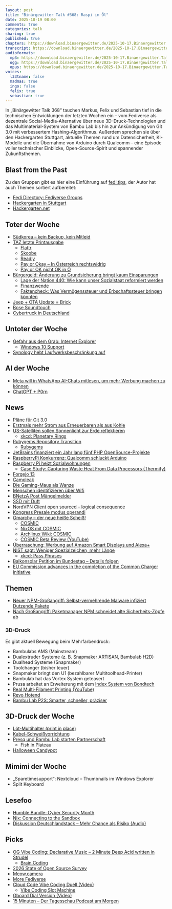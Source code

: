 ```yaml
---
layout: post
title: "Binärgewitter Talk #368: Raspi in Öl"
date: 2025-10-19 08:00
comments: true
categories: talk
sharing: true
published: true
chapters: https://download.binaergewitter.de/2025-10-17.Binaergewitter.Talk.368.chapters.txt
transcript: https://download.binaergewitter.de/2025-10-17.Binaergewitter.Talk.368-speech.json
audioformats:
  mp3: https://download.binaergewitter.de/2025-10-17.Binaergewitter.Talk.368.mp3
  ogg: https://download.binaergewitter.de/2025-10-17.Binaergewitter.Talk.368.ogg
  opus: https://download.binaergewitter.de/2025-10-17.Binaergewitter.Talk.368.opus
voices:
  l33tname: false
  madmas: true
  ingo: false
  felix: true
  sebastian: true
---
```

In „Binärgewitter Talk 368“ tauchen Markus, Felix und Sebastian tief in die technischen Entwicklungen der letzten Wochen ein – vom Fediverse als dezentrale Social-Media-Alternative über neue 3D-Druck-Technologien und das Multimaterial-System von Bambu Lab bis hin zur Ankündigung von Git 3.0 mit verbessertem Hashing-Algorithmus. 
Außerdem sprechen sie über den Hackergarten Stuttgart, aktuelle Themen rund um Datensicherheit, KI-Modelle und die Übernahme von Arduino durch Qualcomm – eine Episode voller technischer Einblicke, Open-Source-Spirit und spannender Zukunftsthemen.

## Blast from the Past

Zu den Gruppen gibt es hier eine Einführung auf [fedi.tips](https://fedi.tips/how-to-use-groups-on-the-fediverse/), der Autor hat auch Themen sortiert aufbereitet:  
- [Fedi Directory: Fediverse Groups](https://fedi.directory/tag/fediverse-groups/)
- [Hackergarten in Stuttgart](https://www.meetup.com/hackergarten-stuttgart/events/304576938/)
- [Hackergarten.net](https://www.hackergarten.net/)

## Toter der Woche

- [Südkorea – kein Backup, kein Mitleid](https://www.golem.de/news/back-up-fehlt-feuer-zerstoert-ungesicherte-cloud-der-koreanischen-regierung-2510-200813.html)
- [TAZ letzte Printausgabe](https://www.heise.de/news/die-tageszeitung-Letzte-Printausgabe-erscheint-am-Freitag-10773178.html)
  - [Flattr](https://de.wikipedia.org/wiki/Flattr)
  - [Skoobe](https://www.skoobe.de/)
  - [Readly](https://de.readly.com/)
  - [Pay or Okay – In Österreich rechtswidrig](https://noyb.eu/de/court-decides-pay-or-okay-derstandardat-illegal)
  - [Pay or OK nicht OK in Ö](https://noyb.eu/de/court-decides-pay-or-okay-derstandardat-illegal)
- [Bürgergeld: Änderung zu Grundsicherung bringt kaum Einsparungen](https://www.tagesschau.de/inland/innenpolitik/buergergeld-gesetzentwurf-100.html)
  - [Lage der Nation 440: Wie kann unser Sozialstaat reformiert werden](https://lagedernation.org/podcast/ldn440-wie-kann-unser-sozialstaat-reformiert-werden-katja-robinson-professorin-fuer-rechtliche-grundlagen-sozialer-professionen/)
  - [Finanzwende](https://www.finanzwende.de/)
  - [Faktencheck: Was Vermögenssteuer und Erbschaftssteuer bringen könnten](https://www1.wdr.de/nachrichten/wahlen/bundestagswahl-2025/vermoegenssteuer-erbschaftssteuer-hintergrund-faq-100.html)
- [Jeep + OTA Update = Brick](https://www.heise.de/news/OTA-Software-Update-brickt-Jeeps-waehrend-der-Fahrt-10751765.html)
- [Bose Soundtouch](https://www.heise.de/news/Von-smart-zu-doof-Bose-unterstuetzt-SoundTouch-Produktfamilie-nicht-mehr-10750922.html)
- [Cybertruck in Deutschland](https://www.heise.de/news/Cybertruck-bleibt-in-Deutschland-verboten-auch-fuer-US-Militaer-10693029.html)

## Untoter der Woche

- [Gefahr aus dem Grab: Internet Explorer](https://www.heise.de/news/Gefahr-aus-dem-Grab-Microsoft-verbuddelt-IE-noch-tiefer-10761101.html)
  - [Windows 10 Support](https://news.microsoft.com/de-de/informationen-zum-supportende-von-windows-10-fuer-privatnutzerinnen/)
- [Synology hebt Laufwerksbeschränkung auf](https://www.heise.de/news/Synology-hebt-Laufwerksbeschraenkung-fuer-Plus-NAS-nur-teilweise-auf-10742136.html)

## AI der Woche

- [Meta will in WhatsApp AI-Chats mitlesen, um mehr Werbung machen zu können](https://www.inside-it.ch/meta-wird-in-privaten-ki-konversationen-schnueffeln-20251002)
- [ChatGPT + P0rn](https://www.forbes.com/sites/johnkoetsier/2025/10/15/ai-porn-is-coming-to-chatgpt-in-december/)

## News

- [Pläne für Git 3.0](https://www.phoronix.com/news/Git-3.0-Release-Talk-2026)
- [Erstmals mehr Strom aus Erneuerbaren als aus Kohle](https://www.tagesschau.de/wirtschaft/energie/erneuerbare-energien-kohle-strom-iea-100.html)
- [US-Satelliten sollen Sonnenlicht zur Erde reflektieren](https://www.heise.de/news/Astronomen-alarmiert-US-Satelliten-sollen-Sonnenlicht-zur-Erde-reflektieren-10749257.html)
  - [xkcd: Planetary Rings](https://xkcd.com/3156/)
- [Rubygems Repository Transition](https://www.ruby-lang.org/en/news/2025/10/17/rubygems-repository-transition/)
  - [Rubygems](https://www.theregister.com/2025/09/25/open_source_to_closed_doors/)
- [JetBrains finanziert ein Jahr lang fünf PHP OpenSource-Projekte](https://www.linux-magazin.de/news/jetbrains-finanziert-fuenf-php-open-source-projekte-fuer-ein-jahr/)
- [RaspberryPi Konkurrenz: Qualcomm schluckt Arduino](https://www.heise.de/news/Raspi-Konkurrenz-Qualcomm-schluckt-Arduino-und-stellt-Einplatinencomputer-vor-10733137.html)
- [Raspberry Pi heizt Sozialwohnungen](https://www.golem.de/news/cloud-server-raspberry-pi-heizt-sozialwohnungen-2510-200800.html)
  - [Case Study: Capturing Waste Heat From Data Processors (Thermify)](https://specific-ikc.uk/capturing-waste-heat-2/)
- [Forgejo 13](https://www.linux-magazin.de/news/forgejo-13-verbessert-sicherheit-und-anwendung/)
- [Camoleak](https://www.legitsecurity.com/blog/camoleak-critical-github-copilot-vulnerability-leaks-private-source-code)
- [Die Gaming-Maus als Wanze](https://www.golem.de/news/vibrationen-wenn-die-gaming-maus-zur-wanze-wird-2510-200809.html)
- [Menschen identifizieren über Wifi](https://www.kit.edu/kit/english/pi_2025_069_the-spy-who-came-in-from-the-wifi-beware-of-radio-network-surveillance.php)
- [BNetzA Post Mängelmelder](https://www.bundesnetzagentur.de/DE/Vportal/AnfragenBeschwerden/Beschwerde_Post/start.html)
- [SSD mit Duft](https://www.computerbase.de/news/storage/hoelzerne-ssd-mit-duft-apacer-entdeckt-die-marktluecke.94545/)
- [NordVPN Client open sourced – logical consequence](https://github.com/stdevel/ostvpn-linux)
- [Kongress Presale modus operandi](https://events.ccc.de/congress/2025/infos/tickets.html#presale-mode)
- [Omarchy – der neue heiße Scheiß!](https://omarchy.org/)
  - [COSMIC](https://system76.com/cosmic)
  - [NixOS mit COSMIC](https://wiki.nixos.org/wiki/COSMIC)
  - [Archlinux Wiki: COSMIC](https://wiki.archlinux.org/title/COSMIC)
  - [COSMIC Beta Review (YouTube)](https://www.youtube.com/watch?v=2oChh1XN5xM)
- [Überraschung: Werbung auf Amazon Smart Displays und Alexa+](https://arstechnica.com/gadgets/2025/10/people-regret-buying-amazon-smart-displays-after-being-bombarded-with-ads/)
- [NIST sagt: Weniger Spezialzeichen, mehr Länge](https://www.malwarebytes.com/blog/news/2025/10/your-passwords-dont-need-so-many-fiddly-characters-nist-says)
  - [xkcd: Pass Phrases](https://xkcd.com/936/)
- [Balkonsolar Petition im Bundestag – Details folgen](https://www.youtube.com/post/UgkxGYpPfk4dkjoESYMhb0ebFFieUZnoD-q6)
- [EU Commission advances in the completion of the Common Charger initiative](https://energy.ec.europa.eu/news/commission-advances-completion-common-charger-initiative-2025-10-13_en?s=09)

## Themen

- [Neuer NPM-Großangriff: Selbst-vermehrende Malware infiziert Dutzende Pakete](https://www.heise.de/news/Neuer-NPM-Grossangriff-Selbst-vermehrende-Malware-infiziert-Dutzende-Pakete-10651111.html)
- [Nach Großangriff: Paketmanager NPM schneidet alte Sicherheits-Zöpfe ab](https://www.heise.de/news/Nach-Grossangriff-Paketmanager-NPM-schneidet-alte-Sicherheits-Zoepfe-ab-10767942.html)

### 3D-Druck

Es gibt aktuell Bewegung beim Mehrfarbendruck:
- Bambulabs AMS (Mainstream)
- Dualextruder Systeme (z. B. Snapmaker ARTISAN, Bambulab H2D)
- Dualhead Systeme (Snapmaker)
- Toolchanger (bisher teuer)
- Snapmaker bringt den U1 (bezahlbarer Multitoolhead-Printer)
- Bambulab hat das Vortex System geteasert
- Prusa arbeitet an Erweiterung mit dem [Index System von Bondtech](https://www.bondtech.se/indx-by-bondtech/)
- [Real Multi-Filament Printing (YouTube)](https://www.youtube.com/watch?v=6pM_ltAM7_s)
- [Revo Hotend](https://biqu.equipment/products/biqu-panda-hotend)
- [Bambu Lab P2S: Smarter, schneller, präziser](https://www.heise.de/news/Bambu-Lab-P2S-Smarter-schneller-praeziser-ein-3D-Drucker-fuer-Maker-10771226.html)

## 3D-Druck der Woche

- [Löt-Multihalter (print in place)](https://makerworld.com/de/models/1057596-soldering-multi-holder-print-in-place#profileId-1045304)
- [Kabel-Schweißvorrichtung](https://makerworld.com/de/models/1211415-wire-soldering-fixture#profileId-1226332)
- [Presq und Bambu Lab starten Partnerschaft](https://stadt-bremerhaven.de/3d-druck-meets-schuhbranche-presq-und-bambu-lab-starten-partnerschaft/)
  - [Fish in Plateau](https://preview.redd.it/92rqkoh73am71.jpg?width=500&format=pjpg&auto=webp&s=4ce36821a6488e72d3bd1e10ee7f53394daee0a9)
- [Halloween Candypot](https://www.makeronline.com/en/model/Halloween%20Candy%20Pot/224838.html?trackModuleType=3)

## Mimimi der Woche

- „Sparetimesupport“: Nextcloud – Thumbnails im Windows Explorer  
- Split Keyboard

## Lesefoo

- [Humble Bundle: Cyber Security Month](https://www.humblebundle.com/books/cybersecurity-month-oreilly-books)
- [Nix: Connecting to the Sandbox](https://bmcgee.ie/posts/2025/10/nix-connecting-to-the-sandbox/)
- [Diskussion Deutschlandstack – Mehr Chance als Risiko (Audio)](https://egovernment-podcast.com/egov234-deutschlandstack-scss25/)

## Picks

- [OG Vibe Coding: Declarative Music – 2 Minute Deep Acid written in Strudel](https://www.youtube.com/watch?v=HkgV_-nJOuE)
  - [Brain Coding](https://lobste.rs/s/bu1a84/i_brain_coded_static_image_gallery_few)
- [2026 State of Open Source Survey](https://www.surveymonkey.com/r/7SGQTRX)
- [Meow.camera](https://meow.camera)
- [More Fediverse](https://fedi.buzz/in/de)
- [Cloud Code Vibe Coding Duell (Video)](https://www.youtube.com/watch?v=NnYLzGMk8Tg)
  - [Vibe Coding Slot Machine](https://programmerhumor.io/ai-memes/slot-machines-vs-vibe-coding-26oi)
- [Gboard Dial Version (Video)](https://www.youtube.com/watch?v=BgdWyD0cBx4)
- [15 Minuten – Der Tagesschau Podcast am Morgen](https://www.tagesschau.de/multimedia/podcast/15-minuten)
